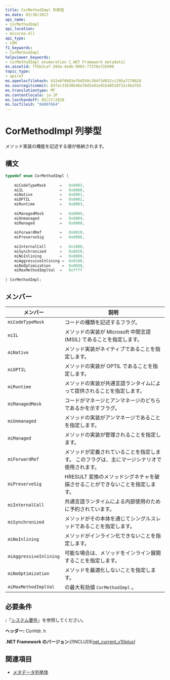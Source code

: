 ```yaml
---
title: CorMethodImpl 列挙型
ms.date: 03/30/2017
api_name:
- CorMethodImpl
api_location:
- mscoree.dll
api_type:
- COM
f1_keywords:
- CorMethodImpl
helpviewer_keywords:
- CorMethodImpl enumeration [.NET Framework metadata]
ms.assetid: ffbb3caf-20da-4a4b-8983-77376e72b990
topic_type:
- apiref
ms.openlocfilehash: b32e8f0b03ef6d550c384f3d932cc295a7270028
ms.sourcegitcommit: 03fec33630b46e78d5e81e91b40518f32c4bd7b5
ms.translationtype: MT
ms.contentlocale: ja-JP
ms.lasthandoff: 05/27/2020
ms.locfileid: "84007664"
---
```

# <a name="cormethodimpl-enumeration"></a>CorMethodImpl 列挙型
メソッド実装の機能を記述する値が格納されます。  
  
## <a name="syntax"></a>構文  
  
```cpp  
typedef enum CorMethodImpl {  
  
    miCodeTypeMask      =   0x0003,  
    miIL                =   0x0000,  
    miNative            =   0x0001,  
    miOPTIL             =   0x0002,  
    miRuntime           =   0x0003,  
  
    miManagedMask       =   0x0004,  
    miUnmanaged         =   0x0004,  
    miManaged           =   0x0000,  
  
    miForwardRef        =   0x0010,  
    miPreserveSig       =   0x0080,  
  
    miInternalCall      =   0x1000,  
    miSynchronized      =   0x0020,  
    miNoInlining        =   0x0008,  
    miAggressiveInlining =  0x0100,  
    miNoOptimization     =  0x0040,  
    miMaxMethodImplVal  =   0xffff  
  
} CorMethodImpl;  
```  
  
## <a name="members"></a>メンバー  
  
|メンバー|説明|  
|------------|-----------------|  
|`miCodeTypeMask`|コードの種類を記述するフラグ。|  
|`miIL`|メソッドの実装が Microsoft 中間言語 (MSIL) であることを指定します。|  
|`miNative`|メソッド実装がネイティブであることを指定します。|  
|`miOPTIL`|メソッドの実装が OPTIL であることを指定します。|  
|`miRuntime`|メソッドの実装が共通言語ランタイムによって提供されることを指定します。|  
|`miManagedMask`|コードがマネージとアンマネージのどちらであるかを示すフラグ。|  
|`miUnmanaged`|メソッドの実装がアンマネージであることを指定します。|  
|`miManaged`|メソッドの実装が管理されることを指定します。|  
|`miForwardRef`|メソッドが定義されていることを指定します。 このフラグは、主にマージシナリオで使用されます。|  
|`miPreserveSig`|HRESULT 変換のメソッドシグネチャを破損させることができないことを指定します。|  
|`miInternalCall`|共通言語ランタイムによる内部使用のために予約されています。|  
|`miSynchronized`|メソッドがその本体を通じてシングルスレッドであることを指定します。|  
|`miNoInlining`|メソッドがインライン化できないことを指定します。|  
|`miAggressiveInlining`|可能な場合は、メソッドをインライン展開することを指定します。|  
|`miNoOptimization`|メソッドを最適化しないことを指定します。|  
|`miMaxMethodImplVal`|の最大有効値 `CorMethodImpl` 。|  
  
## <a name="requirements"></a>必要条件  
 **:**「[システム要件](../../get-started/system-requirements.md)」を参照してください。  
  
 **ヘッダー:** CorHdr. h  
  
 **.NET Framework のバージョン:**[!INCLUDE[net_current_v10plus](../../../../includes/net-current-v10plus-md.md)]  
  
## <a name="see-also"></a>関連項目

- [メタデータ列挙体](metadata-enumerations.md)
